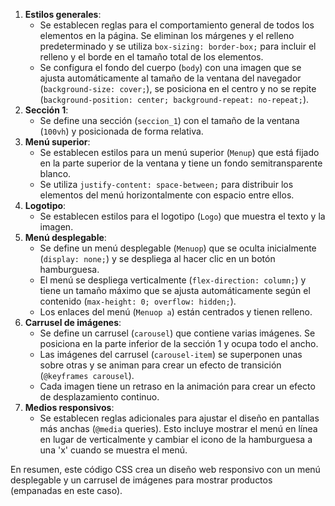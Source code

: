 1. **Estilos generales**:
   - Se establecen reglas para el comportamiento general de todos los elementos en la página. Se eliminan los márgenes y el relleno predeterminado y se utiliza `box-sizing: border-box;` para incluir el relleno y el borde en el tamaño total de los elementos.
   - Se configura el fondo del cuerpo (`body`) con una imagen que se ajusta automáticamente al tamaño de la ventana del navegador (`background-size: cover;`), se posiciona en el centro y no se repite (`background-position: center; background-repeat: no-repeat;`).
2. **Sección 1**:
   - Se define una sección (`seccion_1`) con el tamaño de la ventana (`100vh`) y posicionada de forma relativa.
3. **Menú superior**:
   - Se establecen estilos para un menú superior (`Menup`) que está fijado en la parte superior de la ventana y tiene un fondo semitransparente blanco.
   - Se utiliza `justify-content: space-between;` para distribuir los elementos del menú horizontalmente con espacio entre ellos.
4. **Logotipo**:
   - Se establecen estilos para el logotipo (`Logo`) que muestra el texto y la imagen.
5. **Menú desplegable**:
   - Se define un menú desplegable (`Menuop`) que se oculta inicialmente (`display: none;`) y se despliega al hacer clic en un botón hamburguesa.
   - El menú se despliega verticalmente (`flex-direction: column;`) y tiene un tamaño máximo que se ajusta automáticamente según el contenido (`max-height: 0; overflow: hidden;`).
   - Los enlaces del menú (`Menuop a`) están centrados y tienen relleno.
6. **Carrusel de imágenes**:
   - Se define un carrusel (`carousel`) que contiene varias imágenes. Se posiciona en la parte inferior de la sección 1 y ocupa todo el ancho.
   - Las imágenes del carrusel (`carousel-item`) se superponen unas sobre otras y se animan para crear un efecto de transición (`@keyframes carousel`).
   - Cada imagen tiene un retraso en la animación para crear un efecto de desplazamiento continuo.
7. **Medios responsivos**:
   - Se establecen reglas adicionales para ajustar el diseño en pantallas más anchas (`@media` queries). Esto incluye mostrar el menú en línea en lugar de verticalmente y cambiar el icono de la hamburguesa a una 'x' cuando se muestra el menú.

En resumen, este código CSS crea un diseño web responsivo con un menú desplegable y un carrusel de imágenes para mostrar productos (empanadas en este caso).
